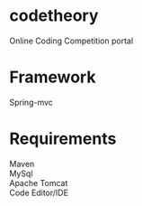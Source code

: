 # codetheory  
Online Coding Competition portal  

# Framework  
Spring-mvc  

# Requirements  
Maven  
MySql  
Apache Tomcat  
Code Editor/IDE  



